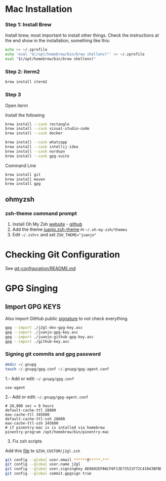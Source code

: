 # Mac Installation

### Step 1: Install Brew

Install brew, most important to install other things.
Check the instructions at the end show in the installation, something like this:

```sh
echo >> ~/.zprofile
echo 'eval "$(/opt/homebrew/bin/brew shellenv)"' >> ~/.zprofile
eval "$(/opt/homebrew/bin/brew shellenv)"
```

### Step 2: iterm2
```sh
brew install iterm2
```
### Step 3 

Open iterm

Install the following
```sh
brew install --cask rectangle
brew install --cask visual-studio-code
brew install --cask docker

brew install --cask whatsapp
brew install --cask intellij-idea
brew install --cask nordvpn
brew install --cask gpg-suite
```

Command Line
```sh
brew install git
brew install maven
brew install gpg
```

## ohmyzsh

### zsh-theme command prompt

1. Install Oh My Zsh [website](https://ohmyz.sh/) - [github](https://github.com/ohmyzsh/ohmyzsh)
2. Add the theme [juanjo.zsh-theme](prompt-zsh-theme/juanjo.zsh-theme) in `~/.oh-my-zsh/themes`
3. Edit `~/.zshrc` and set `ZSH_THEME="juanjo"`


# Checking Git Configuration

See [git-configuration/README.md](../../git-configuration/README.md)

# GPG Singing

## Import GPG KEYS

Also import GitHub public [signature](./github-key.asc) to not check everything.

```sh
gpg --import ./j2gl-dev-gpg-key.asc
gpg --import ./juanjo-gpg-key.asc
gpg --import ./juanjo-github-gpg-key.asc
gpg --import ./github-key.asc
```

### Signing git commits and gpg password 

```sh
mkdir ~/.gnupg
touch ~/.gnupg/gpg.conf ~/.gnupg/gpg-agent.conf
```

1.- Add or edit: `~/.gnupg/gpg.conf`
```
use-agent
```

2.- Add or edit: `~/.gnupg/gpg-agent.conf`
```
# 28,800 sec = 8 hours
default-cache-ttl 28800
max-cache-ttl 345600
default-cache-ttl-ssh 28800
max-cache-ttl-ssh 345600
# if pinentry-mac is is intalled via homebrew
pinentry-program /opt/homebrew/bin/pinentry-mac
```


3. Fix zsh scripts

Add this [file](./j2gl.zsh) to `$ZSH_CUSTOM/j2gl.zsh`


```sh
git config --global user.email ******@*****.***
git config --global user.name j2gl
git config --global user.signingkey AE0A92EFBACF6F13E73521F72C41843BFBD92A71
git config --global commit.gpgsign true
```
```
